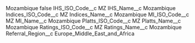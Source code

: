 <?xml version="1.0" encoding="UTF-8"?>
<CustomMetadata xmlns="http://soap.sforce.com/2006/04/metadata" xmlns:xsi="http://www.w3.org/2001/XMLSchema-instance" xmlns:xsd="http://www.w3.org/2001/XMLSchema">
    <label>Mozambique</label>
    <protected>false</protected>
    <values>
        <field>IHS_ISO_Code__c</field>
        <value xsi:type="xsd:string">MZ</value>
    </values>
    <values>
        <field>IHS_Name__c</field>
        <value xsi:type="xsd:string">Mozambique</value>
    </values>
    <values>
        <field>Indices_ISO_Code__c</field>
        <value xsi:type="xsd:string">MZ</value>
    </values>
    <values>
        <field>Indices_Name__c</field>
        <value xsi:type="xsd:string">Mozambique</value>
    </values>
    <values>
        <field>MI_ISO_Code__c</field>
        <value xsi:type="xsd:string">MZ</value>
    </values>
    <values>
        <field>MI_Name__c</field>
        <value xsi:type="xsd:string">Mozambique</value>
    </values>
    <values>
        <field>Platts_ISO_Code__c</field>
        <value xsi:type="xsd:string">MZ</value>
    </values>
    <values>
        <field>Platts_Name__c</field>
        <value xsi:type="xsd:string">Mozambique</value>
    </values>
    <values>
        <field>Ratings_ISO_Code__c</field>
        <value xsi:type="xsd:string">MZ</value>
    </values>
    <values>
        <field>Ratings_Name__c</field>
        <value xsi:type="xsd:string">Mozambique</value>
    </values>
    <values>
        <field>Referral_Region__c</field>
        <value xsi:type="xsd:string">Europe_Middle_East_and_Africa</value>
    </values>
</CustomMetadata>
